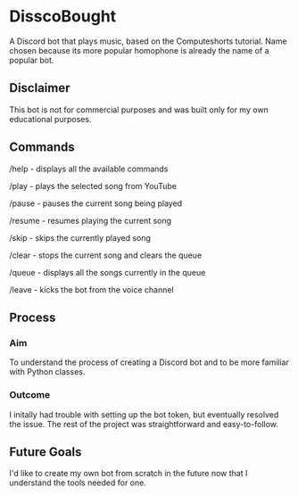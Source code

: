 # DisscoBought
A Discord bot that plays music, based on the Computeshorts tutorial. Name chosen because its more popular homophone is already the name of a popular bot.

## Disclaimer
This bot is not for commercial purposes and was built only for my own educational purposes.

## Commands
/help - displays all the available commands

/play <keywords> - plays the selected song from YouTube

/pause - pauses the current song being played

/resume - resumes playing the current song

/skip - skips the currently played song

/clear - stops the current song and clears the queue

/queue - displays all the songs currently in the queue

/leave - kicks the bot from the voice channel

## Process
### Aim
To understand the process of creating a Discord bot and to be more familiar with Python classes.
### Outcome
I initally had trouble with setting up the bot token, but eventually resolved the issue. The rest of the project was straightforward and easy-to-follow.

## Future Goals
I'd like to create my own bot from scratch in the future now that I understand the tools needed for one.
